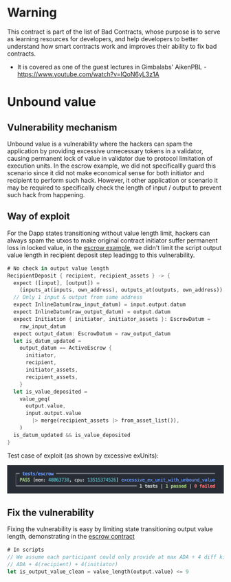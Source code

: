 # Warning

This contract is part of the list of Bad Contracts, whose purpose is to serve as learning resources for developers, and help developers to better understand how smart contracts work and improves their ability to fix bad contracts.

- It is covered as one of the guest lectures in Gimbalabs' AikenPBL - https://www.youtube.com/watch?v=IQoN6yL3z1A

# Unbound value

## Vulnerability mechanism

Unbound value is a vulnerability where the hackers can spam the application by providing excessive unnecessary tokens in a validator, causing permanent lock of value in validator due to protocol limitation of execution units. In the escrow example, we did not specificallly guard this scenario since it did not make economical sense for both initiator and recipient to perform such hack. However, it other application or scenario it may be required to specifically check the length of input / output to prevent such hack from happening.

## Way of exploit

For the Dapp states transitioning without value length limit, hackers can always spam the utxos to make original contract initiator suffer permanent loss in locked value, in the [escrow example](./validators/escrow.ak), we didn't limit the script output value length in recipient deposit step leadingg to this vulnerability.

```rs
# No check in output value length
RecipientDeposit { recipient, recipient_assets } -> {
  expect ([input], [output]) =
    (inputs_at(inputs, own_address), outputs_at(outputs, own_address))
  // Only 1 input & output from same address
  expect InlineDatum(raw_input_datum) = input.output.datum
  expect InlineDatum(raw_output_datum) = output.datum
  expect Initiation { initiator, initiator_assets }: EscrowDatum =
    raw_input_datum
  expect output_datum: EscrowDatum = raw_output_datum
  let is_datum_updated =
    output_datum == ActiveEscrow {
      initiator,
      recipient,
      initiator_assets,
      recipient_assets,
    }
  let is_value_deposited =
    value_geq(
      output.value,
      input.output.value
        |> merge(recipient_assets |> from_asset_list()),
    )
  is_datum_updated && is_value_deposited
}
```

Test case of exploit (as shown by excessive exUnits):

![alt text](vulnerabiltiy_test.png)

## Fix the vulnerability

Fixing the vulnerability is easy by limiting state transitioning output value length, demonstrating in the [escrow contract](../aiken-workspace-v3/validators/escrow.ak)

```rs
# In scripts
// We assume each participant could only provide at max ADA + 4 diff kinds of assets
// ADA + 4(recipient) + 4(initiator)
let is_output_value_clean = value_length(output.value) <= 9
```
